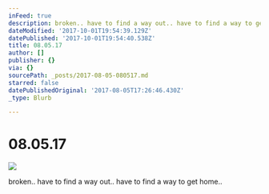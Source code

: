 ```yaml
---
inFeed: true
description: broken.. have to find a way out.. have to find a way to get home..
dateModified: '2017-10-01T19:54:39.129Z'
datePublished: '2017-10-01T19:54:40.538Z'
title: 08.05.17
author: []
publisher: {}
via: {}
sourcePath: _posts/2017-08-05-080517.md
starred: false
datePublishedOriginal: '2017-08-05T17:26:46.430Z'
_type: Blurb

---
```

# 08.05.17
![](https://the-grid-user-content.s3-us-west-2.amazonaws.com/9220b7f6-5c65-46d9-a431-4c50e2d7d363.jpg)

broken.. have to find a way out.. have to find a way to get home..